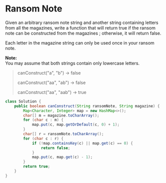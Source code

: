 # Ransom Note

Given an arbitrary ransom note string and another string containing letters from all the magazines, write a function that will return true if the ransom note can be constructed from the magazines ; otherwise, it will return false.

Each letter in the magazine string can only be used once in your ransom note.

**Note:**  
You may assume that both strings contain only lowercase letters.

> canConstruct\("a", "b"\) -&gt; false 
>
> canConstruct\("aa", "ab"\) -&gt; false 
>
> canConstruct\("aa", "aab"\) -&gt; true

```java
class Solution {
    public boolean canConstruct(String ransomNote, String magazine) {
        Map<Character, Integer> map = new HashMap<>();
        char[] m = magazine.toCharArray();
        for (char c : m) {
            map.put(c, map.getOrDefault(c, 0) + 1);
        }
        char[] r = ransomNote.toCharArray();
        for (char c : r) {
            if (!map.containsKey(c) || map.get(c) == 0) {
                return false;
            }
            map.put(c, map.get(c) - 1);
        }
        return true;
    }
}
```

